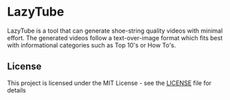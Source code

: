 # LazyTube

LazyTube is a tool that can generate shoe-string quality videos with minimal effort. The generated videos follow a text-over-image format which fits best with informational categories such as Top 10's or How To's.

## License

This project is licensed under the MIT License - see the [LICENSE](LICENSE) file for details
